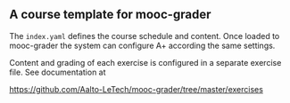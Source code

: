 A course template for mooc-grader
---------------------------------

The `index.yaml` defines the course schedule and content.
Once loaded to mooc-grader the system can configure A+
according the same settings.

Content and grading of each exercise is configured in a
separate exercise file. See documentation at

https://github.com/Aalto-LeTech/mooc-grader/tree/master/exercises

